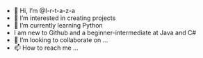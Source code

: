 - 👋 Hi, I’m @I-r-t-a-z-a
- 👀 I’m interested in creating projects  
- 🌱 I’m currently learning Python
- I am new to Github and a beginner-intermediate at Java and C#
- 💞️ I’m looking to collaborate on ...
- 📫 How to reach me ...

